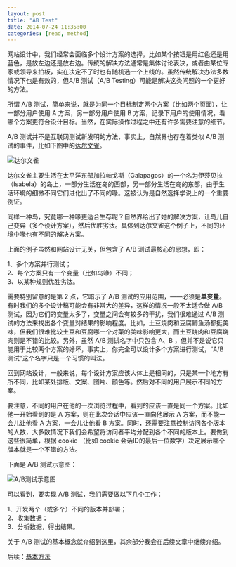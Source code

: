 ```yaml
---
layout: post
title: "AB Test"
date: 2014-07-24 11:35:00
categories: [read, method]
---
```


网站设计中，我们经常会面临多个设计方案的选择，比如某个按钮是用红色还是用蓝色，是放左边还是放右边。传统的解决方法通常是集体讨论表决，或者由某位专家或领导来拍板，实在决定不了时也有随机选一个上线的。虽然传统解决办法多数情况下也是有效的，但A/B
测试（A/B Testing）可能是解决这类问题的一个更好的方法。

所谓 A/B
测试，简单来说，就是为同一个目标制定两个方案（比如两个页面），让一部分用户使用
A 方案，另一部分用户使用 B
方案，记录下用户的使用情况，看哪个方案更符合设计目标。当然，在实际操作过程之中还有许多需要注意的细节。

A/B 测试并不是互联网测试新发明的方法，事实上，自然界也存在着类似 A/B
测试的事件，比如下图中的[达尔文雀](http://zh.wikipedia.org/zh-cn/%E9%81%94%E7%88%BE%E6%96%87%E9%9B%80)。

![达尔文雀](http://oldj.net/uploads/files/201007/27/20100727164317_fmzjG.jpg)

达尔文雀主要生活在太平洋东部加拉帕戈斯（Galapagos）的一个名为伊莎贝拉（Isabela）的岛上，一部分生活在岛的西部，另一部分生活在岛的东部，由于生活环境的细微不同它们进化出了不同的喙。这被认为是自然选择学说上的一个重要例证。

同样一种鸟，究竟哪一种喙更适合生存呢？自然界给出了她的解决方案，让鸟儿自己变异（多个设计方案），然后优胜劣汰。具体到达尔文雀这个例子上，不同的环境中喙也有不同的解决方案。

上面的例子虽然和网站设计无关，但包含了 A/B 测试最核心的思想，即：

1、多个方案并行测试；\
 2、每个方案只有一个变量（比如鸟喙）不同；\
 3、以某种规则优胜劣汰。

需要特别留意的是第 2 点，它暗示了 A/B
测试的应用范围，——必须是**单变量**。有时我们的多个设计稿可能会有非常大的差异，这样的情况一般不太适合做
A/B 测试，因为它们的变量太多了，变量之间会有较多的干扰，我们很难通过 A/B
测试的方法来找出各个变量对结果的影响程度。比如，土豆烧肉和豆腐鲫鱼汤都挺美味，但我们很难比较土豆和豆腐哪一个对菜的美味影响更大，而土豆烧肉和豆腐烧肉则是不错的比较。另外，虽然
A/B 测试名字中只包含 A、B
，但并不是说它只能用于比较两个方案的好坏，事实上，你完全可以设计多个方案进行测试，“A/B
测试”这个名字只是一个习惯的叫法。

回到网站设计，一般来说，每个设计方案应该大体上是相同的，只是某一个地方有所不同，比如某处排版、文案、图片、颜色等。然后对不同的用户展示不同的方案。

要注意，不同的用户在他的一次浏览过程中，看到的应该一直是同一个方案。比如他一开始看到的是
A 方案，则在此次会话中应该一直向他展示 A 方案，而不能一会儿让他看 A
方案，一会儿让他看 B
方案。同时，还需要注意控制访问各个版本的人数，大多数情况下我们会希望将访问者平均分配到各个不同的版本上。要做到这些很简单，根据
cookie （比如 cookie
会话ID的最后一位数字）决定展示哪个版本就是一个不错的方法。

下面是 A/B 测试示意图：

![A/B测试示意图](http://oldj.net/uploads/files/201007/27/20100727185320_aGtSS.png)

可以看到，要实现 A/B 测试，我们需要做以下几个工作：

1、开发两个（或多个）不同的版本并部署；\
 2、收集数据；\
 3、分析数据，得出结果。

关于 A/B 测试的基本概念就介绍到这里，其余部分我会在后续文章中继续介绍。

后续：[基本方法](http://oldj.net/article/AB-Testing-method/)
